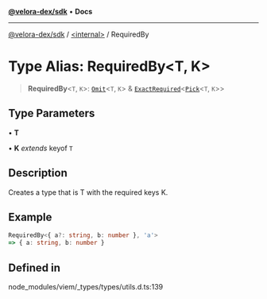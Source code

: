 [**@velora-dex/sdk**](../../README.md) • **Docs**

***

[@velora-dex/sdk](../../globals.md) / [\<internal\>](../README.md) / RequiredBy

# Type Alias: RequiredBy\<T, K\>

> **RequiredBy**\<`T`, `K`\>: [`Omit`](Omit.md)\<`T`, `K`\> & [`ExactRequired`](ExactRequired.md)\<[`Pick`](Pick.md)\<`T`, `K`\>\>

## Type Parameters

• **T**

• **K** *extends* keyof `T`

## Description

Creates a type that is T with the required keys K.

## Example

```ts
RequiredBy<{ a?: string, b: number }, 'a'>
=> { a: string, b: number }
```

## Defined in

node\_modules/viem/\_types/types/utils.d.ts:139
